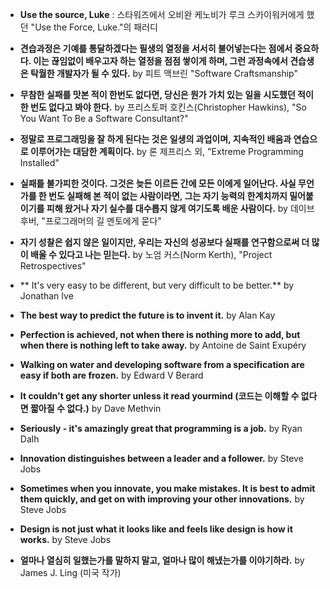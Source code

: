 * **Use the source, Luke** : 스타워즈에서 오비완 케노비가 루크 스카이워커에게 했던 "Use the Force, Luke."의 패러디

* **견습과정은 기예를 통달하겠다는 필생의 열정을 서서히 불어넣는다는 점에서 중요하다. 이는 끊임없이 배우고자 하는 열정을 점점 쌓이게 하며, 그런 과정속에서 견습생은 탁월한 개발자가 될 수 있다.** by 피트 맥브린 "Software Craftsmanship"

* **무참한 실패를 맛본 적이 한번도 없다면, 당신은 뭔가 가치 있는 일을 시도했던 적이 한 번도 없다고 봐야 한다.** by 프리스토퍼 호킨스(Christopher Hawkins), "So You Want To Be a Software Consultant?"

* **정말로 프로그래밍을 잘 하게 된다는 것은 일생의 과업이며, 지속적인 배움과 연습으로 이루어가는 대담한 계획이다.** by 론 제프리스 외, "Extreme Programming Installed"

* **실패틑 불가피한 것이다. 그것은 늦든 이르든 간에 모든 이에게 일어난다. 사실 무언가를 한 번도 실패해 본 적이 없는 사람이라면, 그는 자기 능력의 한계치까지 밀어붙이기를 피해 왔거나 자기 실수를 대수롭지 않게 여기도록 배운 사람이다.** by 데이브 후버, "프로그래머의 길 멘토에게 묻다"

* **자기 성찰은 쉽지 않은 일이지만, 우리는 자신의 성공보다 실패를 연구함으로써 더 많이 배울 수 있다고 나는 믿는다.** by 노엄 커스(Norm Kerth), "Project Retrospectives"

* ** It's very easy to be different, but very difficult to be better.** by Jonathan Ive

* **The best way to predict the future is to invent it.** by Alan Kay 

* **Perfection is achieved, not when there is nothing more to add, but when there is nothing left to take away.** by Antoine de Saint Exupéry

* **Walking on water and developing software from a specification are easy if both are frozen.** by Edward V Berard

* **It couldn't get any shorter unless it read yourmind (코드는 이해할 수 없다면 짧아질 수 없다.)** by Dave Methvin

* **Seriously - it's amazingly great that programming is a job.** by Ryan Dalh

* **Innovation distinguishes between a leader and a follower.** by Steve Jobs

* **Sometimes when you innovate, you make mistakes. It is best to admit them quickly, and get on with improving your other innovations.** by Steve Jobs

* **Design is not just what it looks like and feels like design is how it works.** by Steve Jobs

* **얼마나 열심히 일했는가를 말하지 말고, 얼마나 많이 해냈는가를 이야기하라.** by James J. Ling (미국 작가)